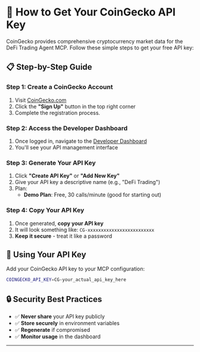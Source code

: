 # 🦎 How to Get Your CoinGecko API Key

CoinGecko provides comprehensive cryptocurrency market data for the DeFi Trading Agent MCP. Follow these simple steps to get your free API key:

## 📋 **Step-by-Step Guide**

### **Step 1: Create a CoinGecko Account**

1. Visit [CoinGecko.com](https://www.coingecko.com/)
2. Click the **"Sign Up"** button in the top right corner
3. Complete the registration process.

### **Step 2: Access the Developer Dashboard**

1. Once logged in, navigate to the [Developer Dashboard](https://www.coingecko.com/developers/dashboard)
2. You'll see your API management interface

### **Step 3: Generate Your API Key**

1. Click **"Create API Key"** or **"Add New Key"**
2. Give your API key a descriptive name (e.g., "DeFi Trading")
3. Plan:
   - **Demo Plan**: Free, 30 calls/minute (good for starting out)

### **Step 4: Copy Your API Key**

1. Once generated, **copy your API key**
2. It will look something like: `CG-xxxxxxxxxxxxxxxxxxxxxxxxx`
3. **Keep it secure** - treat it like a password

## 🔧 **Using Your API Key**

Add your CoinGecko API key to your MCP configuration:

```bash
COINGECKO_API_KEY=CG-your_actual_api_key_here
```

## 🔒 **Security Best Practices**

- ✅ **Never share** your API key publicly
- ✅ **Store securely** in environment variables
- ✅ **Regenerate** if compromised
- ✅ **Monitor usage** in the dashboard

---

